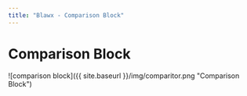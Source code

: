 ```yaml
---
title: "Blawx - Comparison Block"
---
```

# Comparison Block
![comparison block]({{ site.baseurl }}/img/comparitor.png "Comparison Block")